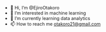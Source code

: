 - 👋 Hi, I’m @EjiroOtakoro
- 👀 I’m interested in machine learning
- 🌱 I’m currently learning data analytics 
- 📫 How to reach me otakoro21@gmail.com

